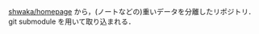 [shwaka/homepage](https://github.com/shwaka/homepage) から，(ノートなどの)重いデータを分離したリポジトリ．
git submodule を用いて取り込まれる．
